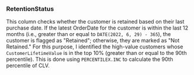 ### RetentionStatus
This column checks whether the customer is retained based on their last purchase date. If the latest OrderDate
for the customer is within the last 12 months
(i.e., greater than or equal to `DATE(2022, 6, 29) - 365`), the customer is flagged as "Retained"; otherwise, they are marked as "Not Retained."
For this purpose, I identified the high-value customers whose `CustomerLifetimeValue` is in the top 10% (greater than or equal to the 90th percentile).
This is done using `PERCENTILEX.INC` to calculate the 90th percentile of CLV.
